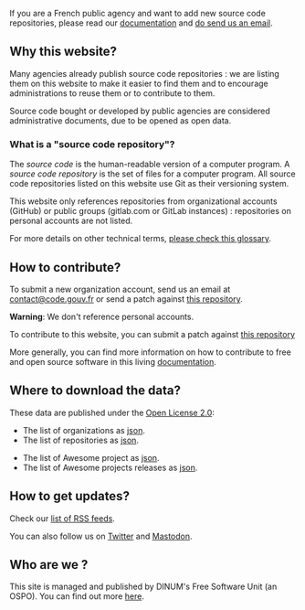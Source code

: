 <div class="fr-highlight"> <p>If you are a French public agency and want to add new source code repositories, please read our <a target="new" href="https://code.gouv.fr/documentation/">documentation</a> and <a href="mailto:contact@code.gouv.fr">do send us an email</a>. </p> </div>

## Why this website?

Many agencies already publish source code repositories : we are listing them on this website to make it easier to find them and to encourage administrations to reuse them or to contribute to them.

Source code bought or developed by public agencies are considered administrative documents, due to be opened as open data.

### What is a "source code repository"?

The *source code* is the human-readable version of a computer program.  A *source code repository* is the set of files for a computer program.  All source code repositories listed on this website use Git as their versioning system.

This website only references repositories from organizational accounts (GitHub) or public groups (gitlab.com or GitLab instances) : repositories on personal accounts are not listed.

For more details on other technical terms, [please check this glossary](https://code.gouv.fr/documentation/#glossaire).

## How to contribute?

To submit a new organization account, send us an email at [contact@code.gouv.fr](mailto:contact@code.gouv.fr) or send a patch against [this repository](https://git.sr.ht/~codegouvfr/codegouvfr-outils/).

**Warning**: We don't reference personal accounts.

To contribute to this website, you can submit a patch against [this repository](https://git.sr.ht/~codegouvfr/codegouvfr-sources)

More generally, you can find more information on how to contribute to free and open source software in this living [documentation](https://code.gouv.fr/documentation/#/publier).

## Where to download the data?

These data are published under the [Open License 2.0](https://spdx.org/licenses/etalab-2.0.html):

- The list of organizations as [json](/data/owners.json).
- The list of repositories as [json](/data/repositories.json).
* The list of Awesome project as [json](/data/awesome.json).
* The list of Awesome projects releases as [json](/data/releases.json).

## How to get updates?

Check our [list of RSS feeds](#/feeds).

You can also follow us on [Twitter](https://twitter.com/codegouvfr) and [Mastodon](https://social.numerique.gouv.fr/@codegouvfr).

## Who are we ?

This site is managed and published by DINUM's Free Software Unit (an OSPO). You can find out more [here](https://code.gouv.fr/en/mission/).
